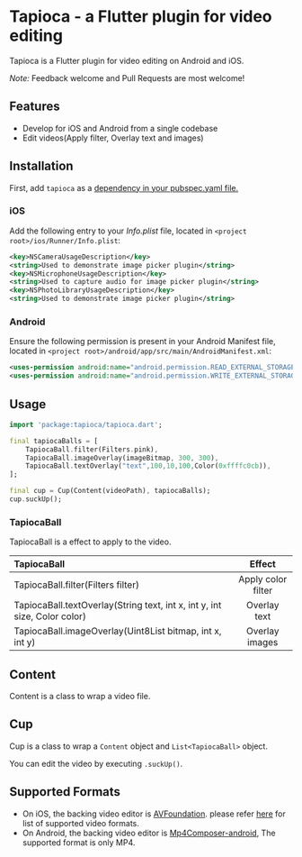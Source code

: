 # Tapioca - a Flutter plugin for video editing

Tapioca is a Flutter plugin for video editing on Android and iOS.

*Note:* Feedback welcome and Pull Requests are most welcome!

## Features

- Develop for iOS and Android from a single codebase
- Edit videos(Apply filter, Overlay text and images)

## Installation

First, add `tapioca` as a [dependency in your pubspec.yaml file.](https://flutter.dev/docs/development/packages-and-plugins/using-packages)

### iOS

Add the following entry to your _Info.plist_ file, located in `<project root>/ios/Runner/Info.plist`:

```xml
<key>NSCameraUsageDescription</key>
<string>Used to demonstrate image picker plugin</string>
<key>NSMicrophoneUsageDescription</key>
<string>Used to capture audio for image picker plugin</string>
<key>NSPhotoLibraryUsageDescription</key>
<string>Used to demonstrate image picker plugin</string>
```


### Android

Ensure the following permission is present in your Android Manifest file, located in `<project root>/android/app/src/main/AndroidManifest.xml`:

```xml
<uses-permission android:name="android.permission.READ_EXTERNAL_STORAGE" />
<uses-permission android:name="android.permission.WRITE_EXTERNAL_STORAGE" />
```

## Usage

```dart
import 'package:tapioca/tapioca.dart';

final tapiocaBalls = [
    TapiocaBall.filter(Filters.pink),
    TapiocaBall.imageOverlay(imageBitmap, 300, 300),
    TapiocaBall.textOverlay("text",100,10,100,Color(0xffffc0cb)),
];

final cup = Cup(Content(videoPath), tapiocaBalls);
cup.suckUp();
```

### TapiocaBall

TapiocaBall is a effect to apply to the video.

|TapiocaBall|Effect|
|:-----------|:------:|
|TapiocaBall.filter(Filters filter)|Apply color filter|
|TapiocaBall.textOverlay(String text, int x, int y, int size, Color color)|Overlay text|
|TapiocaBall.imageOverlay(Uint8List bitmap, int x, int y)|Overlay images|

## Content

Content is a class to wrap a video file.

## Cup

Cup is a class to wrap a `Content` object and `List<TapiocaBall>` object.

You can edit the video by executing `.suckUp()`.


## Supported Formats

- On iOS, the backing video editor is [AVFoundation](https://developer.apple.com/documentation/avfoundation).
  please refer [here](https://developer.apple.com/documentation/avfoundation/avfiletype) for list of supported video formats.
- On Android, the backing video editor is [Mp4Composer-android](https://github.com/MasayukiSuda/Mp4Composer-android),
  The supported format is only MP4.

